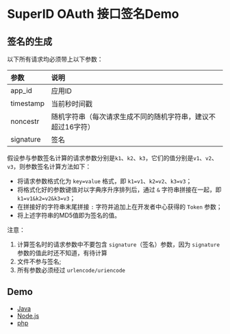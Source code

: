 # SuperID OAuth 接口签名Demo

## 签名的生成

以下所有请求均必须带上以下参数：

参数          | 说明
:------------|:-----------------
app_id       | 应用ID
timestamp    | 当前秒时间戳
noncestr     | 随机字符串（每次请求生成不同的随机字符串，建议不超过16字符）
signature    | 签名

假设参与参数签名计算的请求参数分别是`k1`、`k2`、`k3`，它们的值分别是`v1`、`v2`、`v3`，则参数签名计算方法如下：

- 将请求参数格式化为 `key=value` 格式，即 `k1=v1`、`k2=v2`、`k3=v3`；
- 将格式化好的参数键值对以字典序升序排列后，通过 `&` 字符串拼接在一起，即 `k1=v1&k2=v2&k3=v3`；
- 在拼接好的字符串末尾拼接 `:` 字符并追加上在开发者中心获得的 `Token` 参数；
- 将上述字符串的MD5值即为签名的值。

注意：

1. 计算签名时的请求参数中不要包含 `signature`（签名）参数，因为 `signature` 参数的值此时还不知道，有待计算
2. 文件不参与签名;
3. 所有参数必须经过 `urlencode/uriencode`

## Demo

  - [Java](/blob/master/signature.java)
  - [Node.js](/blob/master/signature.js)
  - [php](/blob/master/signature.php)
